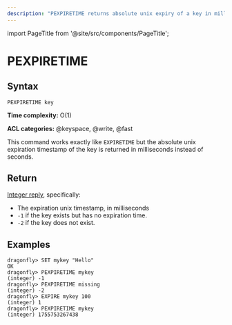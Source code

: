 ```yaml
---
description: "PEXPIRETIME returns absolute unix expiry of a key in milliseconds."
---
```


import PageTitle from '@site/src/components/PageTitle';

# PEXPIRETIME

<PageTitle title="Redis PEXPIRETIME Command (Documentation) | Dragonfly" />

## Syntax

    PEXPIRETIME key

**Time complexity:** O(1)

**ACL categories:** @keyspace, @write, @fast

This command works exactly like `EXPIRETIME` but the absolute unix expiration timestamp of the key is
returned in milliseconds instead of seconds.

## Return

[Integer reply](https://redis.io/docs/latest/develop/reference/protocol-spec/#integers), specifically:

- The expiration unix timestamp, in milliseconds
- `-1` if the key exists but has no expiration time.
- `-2` if the key does not exist.

## Examples

```shell
dragonfly> SET mykey "Hello"
OK
dragonfly> PEXPIRETIME mykey
(integer) -1
dragonfly> PEXPIRETIME missing
(integer) -2
dragonfly> EXPIRE mykey 100
(integer) 1
dragonfly> PEXPIRETIME mykey
(integer) 1755753267438
```
